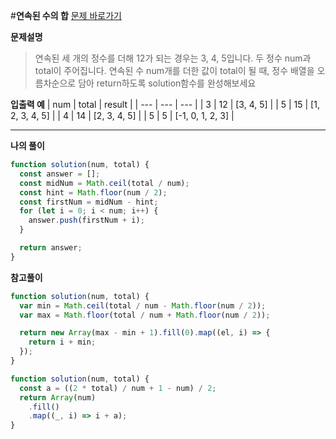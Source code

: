 #**연속된 수의 합**
[문제 바로가기](https://school.programmers.co.kr/learn/courses/30/lessons/120923)

**문제설명**

> 연속된 세 개의 정수를 더해 12가 되는 경우는 3, 4, 5입니다. 두 정수 num과 total이 주어집니다. 연속된 수 num개를 더한 값이 total이 될 때, 정수 배열을 오름차순으로 담아 return하도록 solution함수를 완성해보세요

**입출력 예**
| num | total | result |
| --- | --- | --- |
| 3 | 12 | [3, 4, 5] |
| 5 | 15 | [1, 2, 3, 4, 5] |
| 4 | 14 | [2, 3, 4, 5] |
| 5 | 5 | [-1, 0, 1, 2, 3] |

---

**나의 풀이**

```javascript
function solution(num, total) {
  const answer = [];
  const midNum = Math.ceil(total / num);
  const hint = Math.floor(num / 2);
  const firstNum = midNum - hint;
  for (let i = 0; i < num; i++) {
    answer.push(firstNum + i);
  }

  return answer;
}
```

**참고풀이**

```javascript
function solution(num, total) {
  var min = Math.ceil(total / num - Math.floor(num / 2));
  var max = Math.floor(total / num + Math.floor(num / 2));

  return new Array(max - min + 1).fill(0).map((el, i) => {
    return i + min;
  });
}
```

```javascript
function solution(num, total) {
  const a = ((2 * total) / num + 1 - num) / 2;
  return Array(num)
    .fill()
    .map((_, i) => i + a);
}
```
